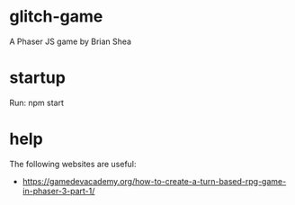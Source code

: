 # glitch-game
A Phaser JS game by Brian Shea

# startup
Run:
	npm start

# help
The following websites are useful:
- https://gamedevacademy.org/how-to-create-a-turn-based-rpg-game-in-phaser-3-part-1/